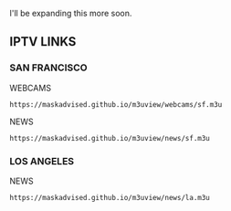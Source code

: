 I'll be expanding this more soon.

## IPTV LINKS

### SAN FRANCISCO

WEBCAMS
```
https://maskadvised.github.io/m3uview/webcams/sf.m3u
```
NEWS
```
https://maskadvised.github.io/m3uview/news/sf.m3u
```
### LOS ANGELES

NEWS
```
https://maskadvised.github.io/m3uview/news/la.m3u
```
